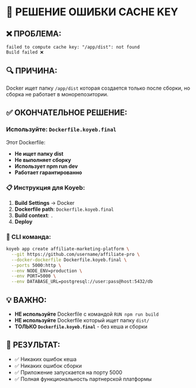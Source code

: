 # 🚨 РЕШЕНИЕ ОШИБКИ CACHE KEY

## ❌ ПРОБЛЕМА:
```
failed to compute cache key: "/app/dist": not found
Build failed ❌
```

## 🔍 ПРИЧИНА:
Docker ищет папку `/app/dist` которая создается только после сборки, но сборка не работает в монорепозитории.

## ✅ ОКОНЧАТЕЛЬНОЕ РЕШЕНИЕ:

### Используйте: `Dockerfile.koyeb.final`

Этот Dockerfile:
- **Не ищет папку dist** 
- **Не выполняет сборку**
- **Использует npm run dev**
- **Работает гарантированно**

### 📋 Инструкция для Koyeb:

1. **Build Settings** → Docker
2. **Dockerfile path**: `Dockerfile.koyeb.final`
3. **Build context**: `.`
4. **Deploy**

### 🔧 CLI команда:
```bash
koyeb app create affiliate-marketing-platform \
  --git https://github.com/username/affiliate-pro \
  --docker-dockerfile Dockerfile.koyeb.final \
  --ports 5000:http \
  --env NODE_ENV=production \
  --env PORT=5000 \
  --env DATABASE_URL=postgresql://user:pass@host:5432/db
```

## 💡 ВАЖНО:
- **НЕ используйте** Dockerfile с командой `RUN npm run build`
- **НЕ используйте** Dockerfile который ищет папку `dist/`
- **ТОЛЬКО `Dockerfile.koyeb.final`** - без кеша и сборки

## 🚀 РЕЗУЛЬТАТ:
- ✅ Никаких ошибок кеша
- ✅ Никаких ошибок сборки  
- ✅ Приложение запускается на порту 5000
- ✅ Полная функциональность партнерской платформы